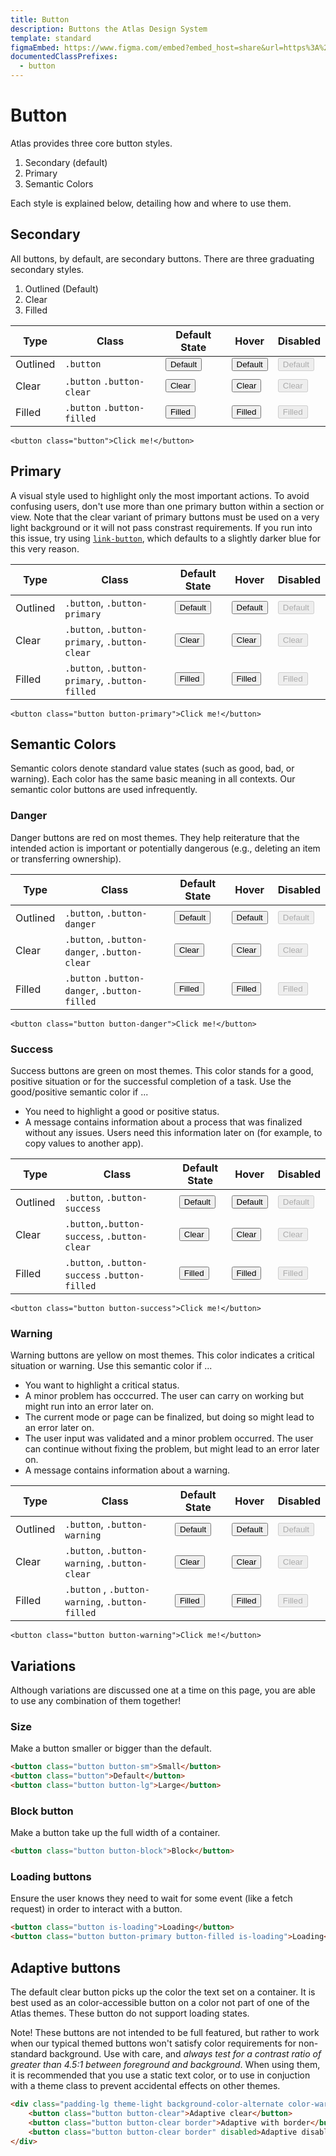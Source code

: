 ```yaml
---
title: Button
description: Buttons the Atlas Design System
template: standard
figmaEmbed: https://www.figma.com/embed?embed_host=share&url=https%3A%2F%2Fwww.figma.com%2Fproto%2FMCSf9XuplN2zG0sCcqJJyq%2F%25F0%259F%259A%25A7-Buttons%3Fpage-id%3D205%253A610%26node-id%3D364%253A852%26viewport%3D1342%252C2000%252C0.5%26scaling%3Dmin-zoom
documentedClassPrefixes:
  - button
---
```


# Button

Atlas provides three core button styles.

1. Secondary (default)
2. Primary
3. Semantic Colors

Each style is explained below, detailing how and where to use them.

## Secondary

All buttons, by default, are secondary buttons. There are three graduating secondary styles.

1. Outlined (Default)
2. Clear
3. Filled

| Type     | Class                      | Default State                                        | Hover                                                           | Disabled                                                                 |
| -------- | -------------------------- | ---------------------------------------------------- | --------------------------------------------------------------- | ------------------------------------------------------------------------ |
| Outlined | `.button`                  | <button class="button">Default</button>              | <button class="button is-hovered">Default</button>              | <button class="button" disabled>Default</button>                         |
| Clear    | `.button` `.button-clear`  | <button class="button button-clear">Clear</button>   | <button class="button button-clear is-hovered">Clear</button>   | <button class="button button-clear is-hovered" disabled>Clear</button>   |
| Filled   | `.button` `.button-filled` | <button class="button button-filled">Filled</button> | <button class="button button-filled is-hovered">Filled</button> | <button class="button button-filled is-hovered" disabled>Filled</button> |

```abut-html
<button class="button">Click me!</button>
```

## Primary

A visual style used to highlight only the most important actions. To avoid confusing users, don't use more than one primary button within a section or view. Note that the clear variant of primary buttons must be used on a very light background or it will not pass constrast requirements. If you run into this issue, try using [`link-button`](~/src/components/link-button.md), which defaults to a slightly darker blue for this very reason.

| Type     | Class                                          | Default State                                                       | Hover                                                                          | Disabled                                                                     |
| -------- | ---------------------------------------------- | ------------------------------------------------------------------- | ------------------------------------------------------------------------------ | ---------------------------------------------------------------------------- |
| Outlined | `.button`, `.button-primary`                   | <button class="button button-primary">Default</button>              | <button class="button button-primary is-hovered">Default</button>              | <button class="button button-primary" disabled>Default</button>              |
| Clear    | `.button`, `.button-primary`, `.button-clear`  | <button class="button button-primary button-clear">Clear</button>   | <button class="button button-primary button-clear is-hovered">Clear</button>   | <button class="button button-primary button-clear" disabled>Clear</button>   |
| Filled   | `.button`, `.button-primary`, `.button-filled` | <button class="button button-primary button-filled">Filled</button> | <button class="button button-primary button-filled is-hovered">Filled</button> | <button class="button button-primary button-filled" disabled>Filled</button> |

```abut-html
<button class="button button-primary">Click me!</button>
```

## Semantic Colors

Semantic colors denote standard value states (such as good, bad, or warning). Each color has the same basic meaning in all contexts. Our semantic color buttons are used infrequently.

### Danger

Danger buttons are red on most themes. They help reiterature that the intended action is important or potentially dangerous (e.g., deleting an item or transferring ownership).

| Type     | Class                                        | Default State                                                      | Hover                                                                         | Disabled                                                                    |
| -------- | -------------------------------------------- | ------------------------------------------------------------------ | ----------------------------------------------------------------------------- | --------------------------------------------------------------------------- |
| Outlined | `.button`, `.button-danger`                  | <button class="button button-danger">Default</button>              | <button class="button button-danger is-hovered">Default</button>              | <button class="button button-danger" disabled>Default</button>              |
| Clear    | `.button`, `.button-danger`, `.button-clear` | <button class="button button-danger button-clear">Clear</button>   | <button class="button button-danger button-clear is-hovered">Clear</button>   | <button class="button button-danger button-clear" disabled>Clear</button>   |
| Filled   | `.button` `.button-danger`, `.button-filled` | <button class="button button-danger button-filled">Filled</button> | <button class="button button-danger button-filled is-hovered">Filled</button> | <button class="button button-danger button-filled" disabled>Filled</button> |

```abut-html
<button class="button button-danger">Click me!</button>
```

### Success

Success buttons are green on most themes. This color stands for a good, positive situation or for the successful completion of a task. Use the good/positive semantic color if ...

- You need to highlight a good or positive status.
- A message contains information about a process that was finalized without any issues. Users need this information later on (for example, to copy values to another app).

| Type     | Class                                         | Default State                                                       | Hover                                                                          | Disabled                                                                     |
| -------- | --------------------------------------------- | ------------------------------------------------------------------- | ------------------------------------------------------------------------------ | ---------------------------------------------------------------------------- |
| Outlined | `.button`, `.button-success`                  | <button class="button button-success">Default</button>              | <button class="button button-success is-hovered">Default</button>              | <button class="button button-success" disabled>Default</button>              |
| Clear    | `.button`,`.button-success`, `.button-clear`  | <button class="button button-success button-clear">Clear</button>   | <button class="button button-success button-clear is-hovered">Clear</button>   | <button class="button button-success button-clear" disabled>Clear</button>   |
| Filled   | `.button`, `.button-success` `.button-filled` | <button class="button button-success button-filled">Filled</button> | <button class="button button-success button-filled is-hovered">Filled</button> | <button class="button button-success button-filled" disabled>Filled</button> |

```abut-html
<button class="button button-success">Click me!</button>
```

### Warning

Warning buttons are yellow on most themes. This color indicates a critical situation or warning. Use this semantic color if ...

- You want to highlight a critical status.
- A minor problem has occcurred. The user can carry on working but might run into an error later on.
- The current mode or page can be finalized, but doing so might lead to an error later on.
- The user input was validated and a minor problem occurred. The user can continue without fixing the problem, but might lead to an error later on.
- A message contains information about a warning.

| Type     | Class                                           | Default State                                                       | Hover                                                                          | Disabled                                                                     |
| -------- | ----------------------------------------------- | ------------------------------------------------------------------- | ------------------------------------------------------------------------------ | ---------------------------------------------------------------------------- |
| Outlined | `.button`, `.button-warning`                    | <button class="button button-warning">Default</button>              | <button class="button button-warning is-hovered">Default</button>              | <button class="button button-warning" disabled>Default</button>              |
| Clear    | `.button`, `.button-warning`, `.button-clear`   | <button class="button button-warning button-clear">Clear</button>   | <button class="button button-warning button-clear is-hovered">Clear</button>   | <button class="button button-warning button-clear" disabled>Clear</button>   |
| Filled   | `.button` , `.button-warning`, `.button-filled` | <button class="button button-warning button-filled">Filled</button> | <button class="button button-warning button-filled is-hovered">Filled</button> | <button class="button button-warning button-filled" disabled>Filled</button> |

```abut-html
<button class="button button-warning">Click me!</button>
```

## Variations

Although variations are discussed one at a time on this page, you are able to use any combination of them together!

### Size

Make a button smaller or bigger than the default.

```html
<button class="button button-sm">Small</button>
<button class="button">Default</button>
<button class="button button-lg">Large</button>
```

### Block button

Make a button take up the full width of a container.

```html
<button class="button button-block">Block</button>
```

### Loading buttons

Ensure the user knows they need to wait for some event (like a fetch request) in order to interact with a button.

```html
<button class="button is-loading">Loading</button>
<button class="button button-primary button-filled is-loading">Loading</button>
```

## Adaptive buttons

The default clear button picks up the color the text set on a container. It is best used as an color-accessible button on a color not part of one of the Atlas themes. These button do not support loading states.

Note! These buttons are not intended to be full featured, but rather to work when our typical themed buttons won't satisfy color requirements for non-standard background. Use with care, and _always test for a contrast ratio of greater than 4.5:1 between foreground and background_. When using them, it is recommended that you use a static text color, or to use in conjuction with a theme class to prevent accidental effects on other themes.

```html
<div class="padding-lg theme-light background-color-alternate color-warning">
	<button class="button button-clear">Adaptive clear</button>
	<button class="button button-clear border">Adaptive with border</button>
	<button class="button button-clear border" disabled>Adaptive disabled</button>
</div>
```

